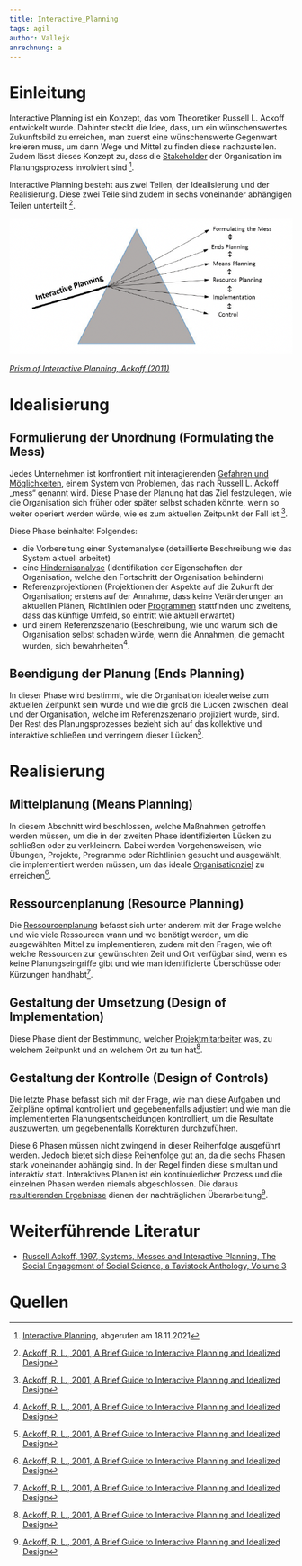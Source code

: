 ```yaml
---
title: Interactive_Planning
tags: agil
author: Vallejk
anrechnung: a
---
```


# Einleitung

Interactive Planning ist ein Konzept, das vom Theoretiker Russell L. Ackoff entwickelt wurde. 
Dahinter steckt die Idee, dass, um ein wünschenswertes Zukunftsbild zu erreichen, man zuerst eine wünschenswerte Gegenwart kreieren muss, um dann Wege 
und Mittel zu finden diese nachzustellen. Zudem lässt dieses Konzept zu, dass die [Stakeholder](Stakeholderanalyse.md) der Organisation im 
Planungsprozess involviert sind [^1].

Interactive Planning besteht aus zwei Teilen, der Idealisierung und der Realisierung. Diese zwei Teile sind zudem in sechs voneinander abhängigen Teilen unterteilt [^2].

![Beispielabbildung](Interactive_Planning/Interactiveplanning.png)

[*Prism of Interactive Planning, Ackoff (2011)*](https://researchgate.net/figure/Prism-of-Interactive-Planning-Source-Ackoff-2011_fig1_305396436)

# Idealisierung

## Formulierung der Unordnung (Formulating the Mess)

Jedes Unternehmen ist konfrontiert mit interagierenden [Gefahren und Möglichkeiten](SWAT_Analyse.md), einem System von Problemen, das nach Russell L. 
Ackoff „mess“ genannt wird.
Diese Phase der Planung hat das Ziel festzulegen, wie die Organisation sich früher oder später selbst schaden könnte, wenn so weiter operiert werden 
würde, wie es zum aktuellen Zeitpunkt der Fall ist [^2].

Diese Phase beinhaltet Folgendes:
* die Vorbereitung einer Systemanalyse (detaillierte Beschreibung wie das System aktuell arbeitet) 
* eine [Hindernisanalyse](Hemmnisanalyse.md) (Identifikation der Eigenschaften der Organisation, welche den Fortschritt der Organisation behindern) 
* Referenzprojektionen (Projektionen der Aspekte auf die Zukunft der Organisation; erstens auf der Annahme, dass keine Veränderungen an aktuellen Plänen, Richtlinien oder [Programmen](Programmmanagement.md) stattfinden und zweitens, dass das künftige Umfeld, so eintritt wie aktuell erwartet) 
* und einem Referenzszenario (Beschreibung, wie und warum sich die Organisation selbst schaden würde, wenn die Annahmen, die gemacht wurden, sich bewahrheiten[^2]. 

## Beendigung der Planung (Ends Planning)

In dieser Phase wird bestimmt, wie die Organisation idealerweise zum aktuellen Zeitpunkt sein würde und wie die groß die Lücken zwischen Ideal und der 
Organisation, welche im Referenzszenario projiziert wurde, sind. 
Der Rest des Planungsprozesses bezieht sich auf das kollektive und interaktive schließen und verringern dieser Lücken[^2].

# Realisierung

## Mittelplanung (Means Planning)

In diesem Abschnitt wird beschlossen, welche Maßnahmen getroffen werden müssen, um die in der zweiten Phase identifizierten Lücken zu schließen oder zu verkleinern.
Dabei werden Vorgehensweisen, wie Übungen, Projekte, Programme oder Richtlinien gesucht und ausgewählt, die implementiert werden müssen, um das ideale 
[Organisationziel](Ziel_Planung.md) zu erreichen[^2].

## Ressourcenplanung (Resource Planning)

Die [Ressourcenplanung](Ressourcenplanung.md) befasst sich unter anderem mit der Frage welche und wie viele Ressourcen wann und wo benötigt werden, um die 
ausgewählten Mittel zu implementieren, zudem mit den Fragen, wie oft welche Ressourcen zur gewünschten Zeit und Ort verfügbar sind, wenn es keine Planungseingriffe 
gibt und wie man identifizierte Überschüsse oder Kürzungen handhabt[^2].

## Gestaltung der Umsetzung (Design of Implementation)

Diese Phase dient der Bestimmung, welcher [Projektmitarbeiter](Projektmitarbeiter.md) was, zu welchem Zeitpunkt und an welchem Ort zu tun hat[^2].

## Gestaltung der Kontrolle (Design of Controls)

Die letzte Phase befasst sich mit der Frage, wie man diese Aufgaben und Zeitpläne optimal kontrolliert und gegebenenfalls adjustiert und wie man die implementierten 
Planungsentscheidungen kontrolliert, um die Resultate auszuwerten, um gegebenenfalls Korrekturen durchzuführen.

Diese 6 Phasen müssen nicht zwingend in dieser Reihenfolge ausgeführt werden. Jedoch bietet sich diese Reihenfolge gut an, da die sechs Phasen stark voneinander 
abhängig sind. In der Regel finden diese simultan und interaktiv statt.
Interaktives Planen ist ein kontinuierlicher Prozess und die einzelnen Phasen werden niemals abgeschlossen.
Die daraus [resultierenden Ergebnisse](Erfolgsmessung.md) dienen der nachträglichen Überarbeitung[^2].

# Weiterführende Literatur

* [Russell Ackoff, 1997, Systems, Messes and Interactive Planning, The Social Engagement of Social Science, a Tavistock Anthology, Volume 3](https://www.degruyter.com/document/doi/10.9783/9781512819069-021/html)

# Quellen

[^1]: [Interactive Planning](https://en.wikipedia.org/wiki/Interactive_planning), abgerufen am 18.11.2021
[^2]: [Ackoff, R. L., 2001, A Brief Guide to Interactive Planning and Idealized Design](https://www.ida.liu.se/~steho87/und/htdd01/AckoffGuidetoIdealizedRedesign.pdf)
